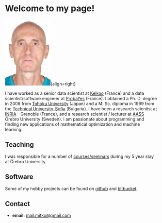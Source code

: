 # Welcome to my page!

![me](img/me.jpg){align=right}

I have worked as a senior data scientist at [Kelkoo](https://www.kelkoogroup.com)
(France) and a data scientist/software engineer at
[ProbaYes](http://www.probayes.com/en) (France). I obtained a Ph. D. degree in 2006 from
[Tohoku University](http://www.astro.mech.tohoku.ac.jp) (Japan) and a M. Sc. diploma in
1999 from the [Technical University-Sofia](http://fa.tu-sofia.bg) (Bulgaria). I have
been a research scientist at [INRIA](http://www.inrialpes.fr/bipop/index.html) -
Grenoble (France), and a research scientist / lecturer at
[AASS](https://www.oru.se/english/research/research-environments/ent/aass/) Örebro
University (Sweden). I am passionate about programming and finding new applications of
mathematical optimization and machine learning.

## Teaching

I was responsible for a number of
[courses/seminars](http://www.aass.oru.se/Research/Learning/drdv.html) during my
5 year stay at Örebro University.

## Software

Some of my hobby projects can be found on [github](https://github.com/drdv) and
[bitbucket](https://bitbucket.org/drdv).

## Contact

- **email**: <mail.mitko@gmail.com>
